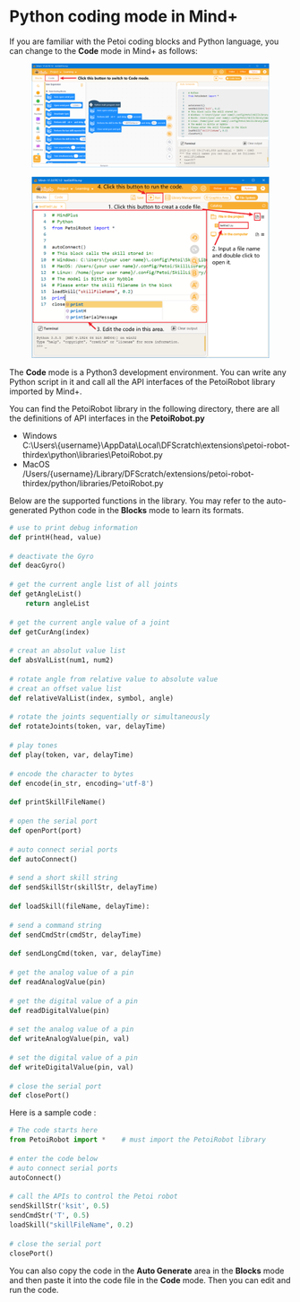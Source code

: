 # Python coding mode in Mind+

If you are familiar with the Petoi coding blocks and Python language, you can change to the **Code** mode in Mind+ as follows:

<figure><img src="../.gitbook/assets/image (417).png" alt=""><figcaption></figcaption></figure>

<figure><img src="../.gitbook/assets/image (419).png" alt=""><figcaption></figcaption></figure>

The **Code** mode is a Python3 development environment. You can write any Python script in it and call all the API interfaces of the PetoiRobot library imported by Mind+.&#x20;

You can find the PetoiRobot library in the following directory, there are all the definitions of API interfaces in the **PetoiRobot.py**

* Windows\
  C:\Users\\{username}\AppData\Local\DFScratch\extensions\petoi-robot-thirdex\python\libraries\PetoiRobot.py
* MacOS\
  /Users/{username}/Library/DFScratch/extensions/petoi-robot-thirdex/python/libraries/PetoiRobot.py

Below are the supported functions in the library. You may refer to the auto-generated Python code in the **Blocks** mode to learn its formats.

```python
# use to print debug information
def printH(head, value)

# deactivate the Gyro
def deacGyro()

# get the current angle list of all joints
def getAngleList()
    return angleList

# get the current angle value of a joint 
def getCurAng(index)

# creat an absolut value list
def absValList(num1, num2)

# rotate angle from relative value to absolute value
# creat an offset value list
def relativeValList(index, symbol, angle)

# rotate the joints sequentially or simultaneously
def rotateJoints(token, var, delayTime)

# play tones
def play(token, var, delayTime)

# encode the character to bytes
def encode(in_str, encoding='utf-8')
 
def printSkillFileName()

# open the serial port 
def openPort(port)

# auto connect serial ports
def autoConnect()

# send a short skill string
def sendSkillStr(skillStr, delayTime)

def loadSkill(fileName, delayTime):

# send a command string
def sendCmdStr(cmdStr, delayTime)

def sendLongCmd(token, var, delayTime)

# get the analog value of a pin
def readAnalogValue(pin)

# get the digital value of a pin
def readDigitalValue(pin)

# set the analog value of a pin
def writeAnalogValue(pin, val)
 
# set the digital value of a pin
def writeDigitalValue(pin, val)

# close the serial port
def closePort()
```

Here is a sample code :

```python
# The code starts here
from PetoiRobot import *    # must import the PetoiRobot library

# enter the code below
# auto connect serial ports
autoConnect()

# call the APIs to control the Petoi robot
sendSkillStr('ksit', 0.5)
sendCmdStr('T', 0.5)
loadSkill("skillFileName", 0.2)

# close the serial port
closePort()
```

You can also copy the code in the **Auto Generate** area in the **Blocks** mode and then paste it into the code file in the **Code** mode. Then you can edit and run the code.
